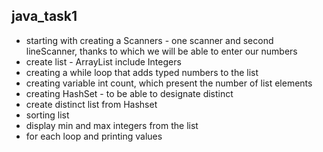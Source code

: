 ## java_task1
- starting with creating a Scanners - one scanner and second lineScanner, thanks to which we will be able to enter our numbers
- create list - ArrayList include Integers
- creating a while loop that adds typed numbers to the list
- creating variable int count, which present the number of list elements
- creating HashSet - to be able to designate distinct
- create distinct list from Hashset
- sorting list 
- display min and max integers from the list 
- for each loop and printing values
